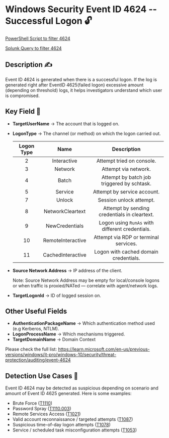 # Windows Security Event ID 4624 -- Successful Logon 🔓

[PowerShell Script to filter 4624](../../Powershell/Get-4624SuccessfulLogon.ps1)

[Splunk Query to filter 4624](../../Splunk/SingleQueries/4624_successfullogons.spl)

## Description ✍
Event ID 4624 is generated when there is a successful logon. If the log is generated right after EventID 4625(failed logon) excessive amount (depending on threshold) logs, it helps investigators understand which user is compromised.

## Key Field 🔑

- **TargetUserName** -> The account that is logged on.
- **LogonType** -> The channel (or method) on which the logon carried out.


    | Logon Type   | Name             | Description                  |
    |:------------:|:---------------:|:----------------------------:| 
    | 2            | Interactive      | Attempt tried on console.     |
    | 3            | Network          | Attempt via network.          |
    | 4            | Batch            | Attempt by batch job triggered by schtask. |
    | 5            | Service          | Attempt by service account. |
    | 7            | Unlock           | Session unlock attempt. |
    | 8            | NetworkCleartext | Attempt by sending credentials in cleartext. |
    | 9            | NewCredentials   | Logon using `RunAs` with different credentials. |
    | 10           | RemoteInteractive| Attempt via RDP or terminal services. |
    | 11           | CachedInteractive| Logon with cached domain credentials. |

- **Source Network Address** -> IP address of the client.

    Note: Source Network Address may be empty for local/console logons or when traffic is proxied/NATed — correlate with agent/network logs.

- **TargetLogonId** -> ID of logged session on.


## Other Useful Fields
- **AuthenticationPackageName** -> Which authentication method used (e.g Kerberos, NTLM).
- **LogonProcessName** -> Which mechanisms triggered.
- **TargetDomainName** -> Domain Context

Please check the full list: https://learn.microsoft.com/en-us/previous-versions/windows/it-pro/windows-10/security/threat-protection/auditing/event-4624

## Detection Use Cases 🎯
Event ID 4624 may be detected as suspicious depending on scenario and amount of Event ID 4625 generated. Here is some examples:
- Brute Force ([T1110](https://attack.mitre.org/techniques/T1110/))
- Password Spray ([T1110.003](https://attack.mitre.org/techniques/T1110/003/))
- Remote Services Access ([T1021](https://attack.mitre.org/techniques/T1021/))
- Valid account reconnaissance / targeted attempts ([T1087](https://attack.mitre.org/techniques/T1087/))
- Suspicious time-of-day logon attempts ([T1078](https://attack.mitre.org/techniques/T1078/))
- Service / scheduled task misconfiguration attempts ([T1053](https://attack.mitre.org/techniques/T1053/))
